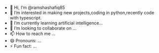 - 👋 Hi, I’m @ramshashafiq85
- 👀 I’m interested in making new projects,coding in python,recently code with typescript.
- 🌱 I’m currently learning artificial intelligence...
- 💞️ I’m looking to collaborate on ...
- 📫 How to reach me ...
- 😄 Pronouns: ...
- ⚡ Fun fact: ...

<!---
ramshashafiq85/ramshashafiq85 is a ✨ special ✨ repository because its `README.md` (this file) appears on your GitHub profile.
You can click the Preview link to take a look at your changes.
--->
